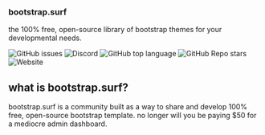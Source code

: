### bootstrap.surf
the 100% free, open-source library of bootstrap themes for your developmental needs.

![GitHub issues](https://img.shields.io/github/issues/bootstrap-surf/bootstrap-surf?style=for-the-badge) ![Discord](https://img.shields.io/discord/690749965512736768?style=for-the-badge) ![GitHub top language](https://img.shields.io/github/languages/top/bootstrap-surf/bootstrap-surf?style=for-the-badge) ![GitHub Repo stars](https://img.shields.io/github/stars/bootstrap-surf/bootstrap-surf?style=for-the-badge) ![Website](https://img.shields.io/website?down_color=red&down_message=offline&style=for-the-badge&up_color=green&up_message=live&url=https%3A%2F%2Fbootstrap.surf%2F)

## what is bootstrap.surf?
bootstrap.surf is a community built as a way to share and develop 100% free, open-source bootstrap template. no longer will you be paying $50 for a mediocre admin dashboard.
